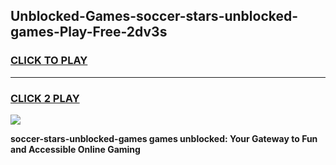 
## Unblocked-Games-soccer-stars-unblocked-games-Play-Free-2dv3s
<h3>
<a href="https://premium76.site?title=soccer-stars-unblocked-games&ref=18A1">CLICK TO PLAY</a></h3>
<hr>

<h3>
<a href="https://premium76.site?title=soccer-stars-unblocked-games&ref=18A1">CLICK 2 PLAY</a>
  
</h3>

<a href="https://premium76.site?title=soccer-stars-unblocked-games&ref=18A1"><img src="https://clearcache.store/games.png"></a>


**soccer-stars-unblocked-games games unblocked: Your Gateway to Fun and Accessible Online Gaming**
